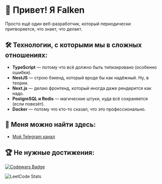 # 👋 Привет! Я Falken

Просто ещё один веб-разработчик, который периодически притворяется, что знает, что делает.  

## 🛠️ Технологии, с которыми мы в сложных отношениях:  
- **TypeScript** — потому что всё должно быть типизировано (особенно ошибки).   
- **NestJS** — строю бэкенд, который вроде бы как надёжный. Ну, в теории.  
- **Next.js** — делаю фронтенд, который иногда даже рендерится как надо.  
- **PostgreSQL и Redis** — магические штуки, куда всё сохраняется (если повезёт).  
- **Docker** — потому что кто-то сказал, что это профессионально.  

## 📍 Меня можно найти здесь:
- [Мой Telegram канал](https://t.me/FalkenDev)


## 🏆 Не нужные достижения:  
[![Codewars Badge](https://www.codewars.com/users/Falken2120tm/badges/large)](https://www.codewars.com/users/Falken2120tm)

![LeetCode Stats](https://leetcard.jacoblin.cool/Falken2120tm?theme=dark&font=Voces)

